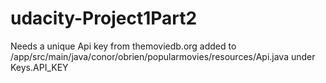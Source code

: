 # udacity-Project1Part2

Needs a unique Api key from themoviedb.org added to /app/src/main/java/conor/obrien/popularmovies/resources/Api.java
under Keys.API_KEY
